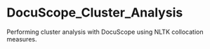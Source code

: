 # DocuScope_Cluster_Analysis
Performing cluster analysis with DocuScope using NLTK collocation measures.
